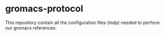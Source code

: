 # gromacs-protocol

This repository contain all the configuration files (mdp) needed to perform our gromacs references. 


